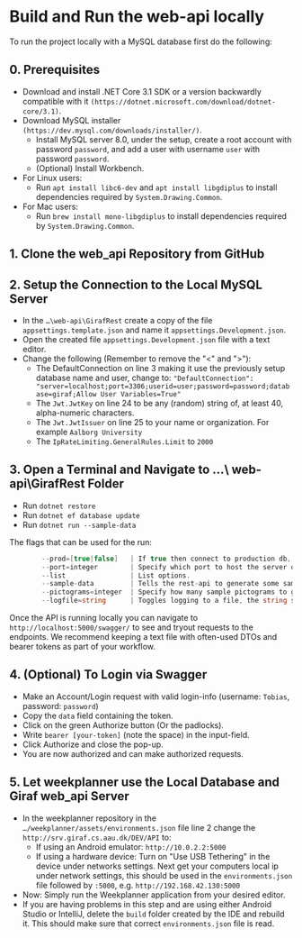 # Build and Run the web-api locally

To run the project locally with a MySQL database first do the following:

## 0. Prerequisites

- Download and install .NET Core 3.1 SDK or a version backwardly compatible with
  it `(https://dotnet.microsoft.com/download/dotnet-core/3.1)`.
- Download MySQL installer `(https://dev.mysql.com/downloads/installer/)`.
  - Install MySQL server 8.0, under the setup, create a root account with password
    `password`, and add a user with username `user` with password `password`.
  - (Optional) Install Workbench.
- For Linux users:
  - Run `apt install libc6-dev` and `apt install libgdiplus` to install dependencies
      required by `System.Drawing.Common`.
- For Mac users:
  - Run `brew install mono-libgdiplus` to install dependencies required by `System.Drawing.Common`.

## 1. Clone the web_api Repository from GitHub

## 2. Setup the Connection to the Local MySQL Server

- In the `…\web-api\GirafRest` create a copy of the file `appsettings.template.json`
  and name it `appsettings.Development.json`.
- Open the created file `appsettings.Development.json` file with a text editor.
- Change the following (Remember to remove the "<" and ">"):
  - The DefaultConnection on line 3 making it use the previously setup database
    name and user, change to: `"DefaultConnection": "server=localhost;port=3306;userid=user;password=password;database=giraf;Allow User Variables=True"`
  - The `Jwt.JwtKey` on line 24 to be any (random) string of, at least 40, alpha-numeric characters.
  - The `Jwt.JwtIssuer` on line 25 to your name or organization. For example `Aalborg University`
  - The `IpRateLimiting.GeneralRules.Limit` to `2000`

## 3. Open a Terminal and Navigate to …\ web-api\GirafRest Folder

- Run `dotnet restore`
- Run `dotnet ef database update`
- Run `dotnet run --sample-data`

The flags that can be used for the run:

```c#
        --prod=[true|false]   | If true then connect to production db, defaults to false.
        --port=integer        | Specify which port to host the server on, defaults to 5000.
        --list                | List options.
        --sample-data         | Tells the rest-api to generate some sample data. This only works on an empty database.
        --pictograms=integer  | Specify how many sample pictograms to generate. Default is 200. Only works when --sample-data is set.
        --logfile=string      | Toggles logging to a file, the string specifies the path to the file relative to the working directory.
```

Once the API is running locally you can navigate to `http://localhost:5000/swagger/`
to see and tryout requests to the endpoints. We recommend keeping a text file with
often-used DTOs and bearer tokens as part of your workflow.

## 4. (Optional) To Login via Swagger

- Make an Account/Login request with valid login-info (username: `Tobias`, password: `password`)
- Copy the `data` field containing the token.
- Click on the green Authorize button (Or the padlocks).
- Write `bearer [your-token]` (note the space) in the input-field.
- Click Authorize and close the pop-up.
- You are now authorized and can make authorized requests.

## 5. Let weekplanner use the Local Database and Giraf web_api Server

- In the weekplanner repository in the `…/weekplanner/assets/environments.json`
  file line 2 change the `http://srv.giraf.cs.aau.dk/DEV/API` to:
  - If using an Android emulator: `http://10.0.2.2:5000`
  - If using a hardware device: Turn on "Use USB Tethering" in the device under
    networks settings. Next get your computers local ip under network settings,
    this should be used in the `environments.json` file followed by `:5000`, e.g.
    `http://192.168.42.130:5000`
- Now: Simply run the Weekplanner application from your desired editor.
- If you are having problems in this step and are using either Android Studio or
  IntelliJ, delete the `build` folder created by the IDE and rebuild it. This should
  make sure that correct `environments.json` file is read.
